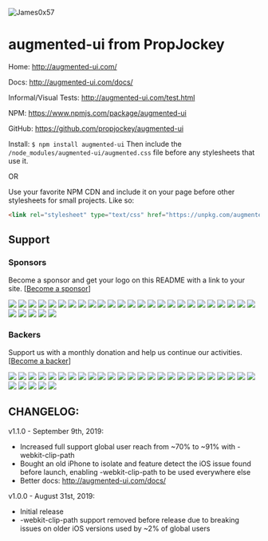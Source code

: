 ![James0x57](https://img.shields.io/badge/James0x57%20%F0%9F%91%BD-I%20made%20a%20thing!-blueviolet.svg?labelColor=222222)

# augmented-ui from PropJockey

Home:
http://augmented-ui.com/

Docs:
http://augmented-ui.com/docs/

Informal/Visual Tests:
http://augmented-ui.com/test.html

NPM:
https://www.npmjs.com/package/augmented-ui

GitHub:
https://github.com/propjockey/augmented-ui

Install:
`$ npm install augmented-ui`
Then include the `/node_modules/augmented-ui/augmented.css` file before any stylesheets that use it.

OR

Use your favorite NPM CDN and include it on your page before other stylesheets for small projects. Like so:
```html
<link rel="stylesheet" type="text/css" href="https://unpkg.com/augmented-ui/augmented.css">
```


## Support

### Sponsors

Become a sponsor and get your logo on this README with a link to your site. [[Become a sponsor](https://opencollective.com/augmented-ui)]

<a href="https://opencollective.com/augmented-ui/sponsor/0/website" target="_blank"><img src="https://opencollective.com/augmented-ui/sponsor/0/avatar.svg"></a>
<a href="https://opencollective.com/augmented-ui/sponsor/1/website" target="_blank"><img src="https://opencollective.com/augmented-ui/sponsor/1/avatar.svg"></a>
<a href="https://opencollective.com/augmented-ui/sponsor/2/website" target="_blank"><img src="https://opencollective.com/augmented-ui/sponsor/2/avatar.svg"></a>
<a href="https://opencollective.com/augmented-ui/sponsor/3/website" target="_blank"><img src="https://opencollective.com/augmented-ui/sponsor/3/avatar.svg"></a>
<a href="https://opencollective.com/augmented-ui/sponsor/4/website" target="_blank"><img src="https://opencollective.com/augmented-ui/sponsor/4/avatar.svg"></a>
<a href="https://opencollective.com/augmented-ui/sponsor/5/website" target="_blank"><img src="https://opencollective.com/augmented-ui/sponsor/5/avatar.svg"></a>
<a href="https://opencollective.com/augmented-ui/sponsor/6/website" target="_blank"><img src="https://opencollective.com/augmented-ui/sponsor/6/avatar.svg"></a>
<a href="https://opencollective.com/augmented-ui/sponsor/7/website" target="_blank"><img src="https://opencollective.com/augmented-ui/sponsor/7/avatar.svg"></a>
<a href="https://opencollective.com/augmented-ui/sponsor/8/website" target="_blank"><img src="https://opencollective.com/augmented-ui/sponsor/8/avatar.svg"></a>
<a href="https://opencollective.com/augmented-ui/sponsor/9/website" target="_blank"><img src="https://opencollective.com/augmented-ui/sponsor/9/avatar.svg"></a>
<a href="https://opencollective.com/augmented-ui/sponsor/10/website" target="_blank"><img src="https://opencollective.com/augmented-ui/sponsor/10/avatar.svg"></a>
<a href="https://opencollective.com/augmented-ui/sponsor/11/website" target="_blank"><img src="https://opencollective.com/augmented-ui/sponsor/11/avatar.svg"></a>
<a href="https://opencollective.com/augmented-ui/sponsor/12/website" target="_blank"><img src="https://opencollective.com/augmented-ui/sponsor/12/avatar.svg"></a>
<a href="https://opencollective.com/augmented-ui/sponsor/13/website" target="_blank"><img src="https://opencollective.com/augmented-ui/sponsor/13/avatar.svg"></a>
<a href="https://opencollective.com/augmented-ui/sponsor/14/website" target="_blank"><img src="https://opencollective.com/augmented-ui/sponsor/14/avatar.svg"></a>
<a href="https://opencollective.com/augmented-ui/sponsor/15/website" target="_blank"><img src="https://opencollective.com/augmented-ui/sponsor/15/avatar.svg"></a>
<a href="https://opencollective.com/augmented-ui/sponsor/16/website" target="_blank"><img src="https://opencollective.com/augmented-ui/sponsor/16/avatar.svg"></a>
<a href="https://opencollective.com/augmented-ui/sponsor/17/website" target="_blank"><img src="https://opencollective.com/augmented-ui/sponsor/17/avatar.svg"></a>
<a href="https://opencollective.com/augmented-ui/sponsor/18/website" target="_blank"><img src="https://opencollective.com/augmented-ui/sponsor/18/avatar.svg"></a>
<a href="https://opencollective.com/augmented-ui/sponsor/19/website" target="_blank"><img src="https://opencollective.com/augmented-ui/sponsor/19/avatar.svg"></a>
<a href="https://opencollective.com/augmented-ui/sponsor/20/website" target="_blank"><img src="https://opencollective.com/augmented-ui/sponsor/20/avatar.svg"></a>
<a href="https://opencollective.com/augmented-ui/sponsor/21/website" target="_blank"><img src="https://opencollective.com/augmented-ui/sponsor/21/avatar.svg"></a>
<a href="https://opencollective.com/augmented-ui/sponsor/22/website" target="_blank"><img src="https://opencollective.com/augmented-ui/sponsor/22/avatar.svg"></a>
<a href="https://opencollective.com/augmented-ui/sponsor/23/website" target="_blank"><img src="https://opencollective.com/augmented-ui/sponsor/23/avatar.svg"></a>
<a href="https://opencollective.com/augmented-ui/sponsor/24/website" target="_blank"><img src="https://opencollective.com/augmented-ui/sponsor/24/avatar.svg"></a>
<a href="https://opencollective.com/augmented-ui/sponsor/25/website" target="_blank"><img src="https://opencollective.com/augmented-ui/sponsor/25/avatar.svg"></a>
<a href="https://opencollective.com/augmented-ui/sponsor/26/website" target="_blank"><img src="https://opencollective.com/augmented-ui/sponsor/26/avatar.svg"></a>
<a href="https://opencollective.com/augmented-ui/sponsor/27/website" target="_blank"><img src="https://opencollective.com/augmented-ui/sponsor/27/avatar.svg"></a>
<a href="https://opencollective.com/augmented-ui/sponsor/28/website" target="_blank"><img src="https://opencollective.com/augmented-ui/sponsor/28/avatar.svg"></a>
<a href="https://opencollective.com/augmented-ui/sponsor/29/website" target="_blank"><img src="https://opencollective.com/augmented-ui/sponsor/29/avatar.svg"></a>

### Backers

Support us with a monthly donation and help us continue our activities. [[Become a backer](https://opencollective.com/augmented-ui)]

<a href="https://opencollective.com/augmented-ui/backer/0/website" target="_blank"><img src="https://opencollective.com/augmented-ui/backer/0/avatar.svg"></a>
<a href="https://opencollective.com/augmented-ui/backer/1/website" target="_blank"><img src="https://opencollective.com/augmented-ui/backer/1/avatar.svg"></a>
<a href="https://opencollective.com/augmented-ui/backer/2/website" target="_blank"><img src="https://opencollective.com/augmented-ui/backer/2/avatar.svg"></a>
<a href="https://opencollective.com/augmented-ui/backer/3/website" target="_blank"><img src="https://opencollective.com/augmented-ui/backer/3/avatar.svg"></a>
<a href="https://opencollective.com/augmented-ui/backer/4/website" target="_blank"><img src="https://opencollective.com/augmented-ui/backer/4/avatar.svg"></a>
<a href="https://opencollective.com/augmented-ui/backer/5/website" target="_blank"><img src="https://opencollective.com/augmented-ui/backer/5/avatar.svg"></a>
<a href="https://opencollective.com/augmented-ui/backer/6/website" target="_blank"><img src="https://opencollective.com/augmented-ui/backer/6/avatar.svg"></a>
<a href="https://opencollective.com/augmented-ui/backer/7/website" target="_blank"><img src="https://opencollective.com/augmented-ui/backer/7/avatar.svg"></a>
<a href="https://opencollective.com/augmented-ui/backer/8/website" target="_blank"><img src="https://opencollective.com/augmented-ui/backer/8/avatar.svg"></a>
<a href="https://opencollective.com/augmented-ui/backer/9/website" target="_blank"><img src="https://opencollective.com/augmented-ui/backer/9/avatar.svg"></a>
<a href="https://opencollective.com/augmented-ui/backer/10/website" target="_blank"><img src="https://opencollective.com/augmented-ui/backer/10/avatar.svg"></a>
<a href="https://opencollective.com/augmented-ui/backer/11/website" target="_blank"><img src="https://opencollective.com/augmented-ui/backer/11/avatar.svg"></a>
<a href="https://opencollective.com/augmented-ui/backer/12/website" target="_blank"><img src="https://opencollective.com/augmented-ui/backer/12/avatar.svg"></a>
<a href="https://opencollective.com/augmented-ui/backer/13/website" target="_blank"><img src="https://opencollective.com/augmented-ui/backer/13/avatar.svg"></a>
<a href="https://opencollective.com/augmented-ui/backer/14/website" target="_blank"><img src="https://opencollective.com/augmented-ui/backer/14/avatar.svg"></a>
<a href="https://opencollective.com/augmented-ui/backer/15/website" target="_blank"><img src="https://opencollective.com/augmented-ui/backer/15/avatar.svg"></a>
<a href="https://opencollective.com/augmented-ui/backer/16/website" target="_blank"><img src="https://opencollective.com/augmented-ui/backer/16/avatar.svg"></a>
<a href="https://opencollective.com/augmented-ui/backer/17/website" target="_blank"><img src="https://opencollective.com/augmented-ui/backer/17/avatar.svg"></a>
<a href="https://opencollective.com/augmented-ui/backer/18/website" target="_blank"><img src="https://opencollective.com/augmented-ui/backer/18/avatar.svg"></a>
<a href="https://opencollective.com/augmented-ui/backer/19/website" target="_blank"><img src="https://opencollective.com/augmented-ui/backer/19/avatar.svg"></a>
<a href="https://opencollective.com/augmented-ui/backer/20/website" target="_blank"><img src="https://opencollective.com/augmented-ui/backer/20/avatar.svg"></a>
<a href="https://opencollective.com/augmented-ui/backer/21/website" target="_blank"><img src="https://opencollective.com/augmented-ui/backer/21/avatar.svg"></a>
<a href="https://opencollective.com/augmented-ui/backer/22/website" target="_blank"><img src="https://opencollective.com/augmented-ui/backer/22/avatar.svg"></a>
<a href="https://opencollective.com/augmented-ui/backer/23/website" target="_blank"><img src="https://opencollective.com/augmented-ui/backer/23/avatar.svg"></a>
<a href="https://opencollective.com/augmented-ui/backer/24/website" target="_blank"><img src="https://opencollective.com/augmented-ui/backer/24/avatar.svg"></a>
<a href="https://opencollective.com/augmented-ui/backer/25/website" target="_blank"><img src="https://opencollective.com/augmented-ui/backer/25/avatar.svg"></a>
<a href="https://opencollective.com/augmented-ui/backer/26/website" target="_blank"><img src="https://opencollective.com/augmented-ui/backer/26/avatar.svg"></a>
<a href="https://opencollective.com/augmented-ui/backer/27/website" target="_blank"><img src="https://opencollective.com/augmented-ui/backer/27/avatar.svg"></a>
<a href="https://opencollective.com/augmented-ui/backer/28/website" target="_blank"><img src="https://opencollective.com/augmented-ui/backer/28/avatar.svg"></a>
<a href="https://opencollective.com/augmented-ui/backer/29/website" target="_blank"><img src="https://opencollective.com/augmented-ui/backer/29/avatar.svg"></a>


## CHANGELOG:

v1.1.0 - September 9th, 2019:
* Increased full support global user reach from ~70% to ~91% with -webkit-clip-path
* Bought an old iPhone to isolate and feature detect the iOS issue found before launch, enabling -webkit-clip-path to be used everywhere else
* Better docs: http://augmented-ui.com/docs/

v1.0.0 - August 31st, 2019:
* Initial release
* -webkit-clip-path support removed before release due to breaking issues on older iOS versions used by ~2% of global users
